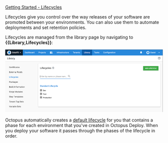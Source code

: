[Getting Started - Lifecycles](https://www.youtube.com/watch?v=ofc-u61ukRA)

Lifecycles give you control over the way releases of your software are promoted between your environments. You can also use them to automate deployments and set retention policies.

Lifecycles are managed from the library page by navigating to **{{Library,Lifecycles}}**:

![The lifecyles area of the Octopus Web Portal](/docs/shared-content/releases/images/lifecycles.png "width=500")

Octopus automatically creates a [default lifecycle](/docs/releases/lifecycles/#default-lifecycle) for you that contains a phase for each environment that you've created in Octopus Deploy. When you deploy your software it passes through the phases of the lifecycle in order.
